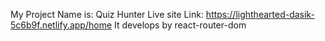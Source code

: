 My Project Name is: Quiz Hunter
Live site Link: https://lighthearted-dasik-5c6b9f.netlify.app/home
It develops by react-router-dom
